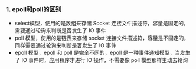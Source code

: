 ### 1. epoll和poll的区别
- select模型，使用的是数组来存储 Socket 连接文件描述符，容量是固定的，需要通过轮询来判断是否发生了 IO 事件
- poll 模型，使用的是链表来存储 socket 连接文件描述符，容量是不固定的，同样需要通过轮询来判断是否发生了 IO 事件
- epoll 模型，epoll 和 poll 是完全不同的，epoll 是一种事件通知模型，当发生了 IO 事件时，应用程序才进行 IO 操作，不需要像 poll 模型那样主动去轮询